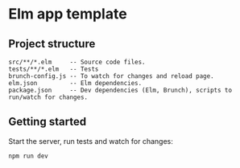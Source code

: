 # Elm app template

## Project structure

```
src/**/*.elm     -- Source code files.
tests/**/*.elm   -- Tests
brunch-config.js -- To watch for changes and reload page.
elm.json         -- Elm dependencies.
package.json     -- Dev dependencies (Elm, Brunch), scripts to run/watch for changes.
```

## Getting started

Start the server, run tests and watch for changes:

    npm run dev
